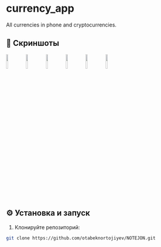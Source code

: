 # currency_app

All currencies in phone and cryptocurrencies.


## 📸 Скриншоты

<p float="left">
  <img src="https://drive.google.com/uc?export=view&id=1cCiFFiD7xyhi2-S8nvBHjC8HIV33eXcT" width="10%" />
  <img src="https://drive.google.com/uc?export=view&id=1ZtNPpYdooj2Tho-VZ1mGZbr8Ld7KtiUi" width="10%" />
  <img src="https://drive.google.com/uc?export=view&id=1qRVhOyXrbJuf8stVHfWM6to7LPVr_6ei" width="10%" />
  <img src="https://drive.google.com/uc?export=view&id=1lURD7cqRcMtQSin16ALP6awya8rCWd3Y" width="10%" />
  <img src="https://drive.google.com/uc?export=view&id=1ZME8s9MmCaEWJXbg9qdjimUpxpGFOVsJ" width="10%" />
  <img src="https://drive.google.com/uc?export=view&id=1fJGMBIlBaTDxF8oGAGvVrwFP5FsPkFsA" width="10%" />
</p>

## ⚙️ Установка и запуск

1. Клонируйте репозиторий:

```bash
git clone https://github.com/otabeknortojiyev/NOTEJON.git

